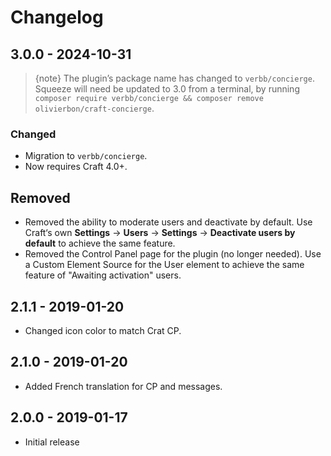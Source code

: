 # Changelog

## 3.0.0 - 2024-10-31
> {note} The plugin’s package name has changed to `verbb/concierge`. Squeeze will need be updated to 3.0 from a terminal, by running `composer require verbb/concierge && composer remove olivierbon/craft-concierge`.

### Changed
- Migration to `verbb/concierge`.
- Now requires Craft 4.0+.

## Removed
- Removed the ability to moderate users and deactivate by default. Use Craft‘s own **Settings** → **Users** → **Settings** → **Deactivate users by default** to achieve the same feature.
- Removed the Control Panel page for the plugin (no longer needed). Use a Custom Element Source for the User element to achieve the same feature of "Awaiting activation" users.

## 2.1.1 - 2019-01-20
- Changed icon color to match Crat CP.

## 2.1.0 - 2019-01-20
- Added French translation for CP and messages.

## 2.0.0 - 2019-01-17
- Initial release
